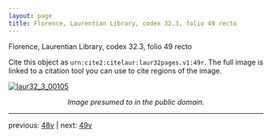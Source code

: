 ```yaml
---
layout: page
title: Florence, Laurentian Library, codex 32.3, folio 49 recto
---
```


Florence, Laurentian Library, codex 32.3, folio 49 recto

Cite this object as `urn:cite2:citelaur:laur32pages.v1:49r`.  The full image is linked to a citation tool you can use to cite regions of the image.

[![laur32_3_00105](http://www.homermultitext.org/iipsrv?IIIF=/project/homer/pyramidal/deepzoom/citelaur/laur32imgs/v1/laur32_3_00105.tif/full/800,/0/default.jpg)](http://www.homermultitext.org/ict2/?urn=urn:cite2:citelaur:laur32imgs.v1:laur32_3_00105) 

<p style="text-align: center; font-style: italic;">Image presumed to in the public domain.</p>

---

previous: [48v](../48v/) | next: [49v](../49v/)